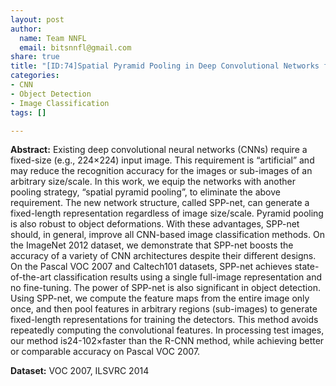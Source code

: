 ```yaml
---
layout: post
author:
  name: Team NNFL
  email: bitsnnfl@gmail.com
share: true
title: "[ID:74]Spatial Pyramid Pooling in Deep Convolutional Networks for Visual Recognition"
categories:
- CNN
- Object Detection
- Image Classification
tags: []

---
```

**Abstract:** Existing deep convolutional neural networks (CNNs) require a fixed-size (e.g., 224×224) input image. This requirement is “artificial” and may reduce the recognition accuracy for the images or sub-images of an arbitrary size/scale. In this work, we equip the networks with another pooling strategy, “spatial pyramid pooling”, to eliminate the above requirement. The new network structure, called SPP-net, can generate a fixed-length representation regardless of image size/scale. Pyramid pooling is also robust to object deformations. With these advantages, SPP-net should, in general, improve all CNN-based image classification methods. On the ImageNet 2012 dataset, we demonstrate that SPP-net boosts the accuracy of a variety of CNN architectures despite their different designs. On the Pascal VOC 2007 and Caltech101 datasets, SPP-net achieves state-of-the-art classification results using a single full-image representation and no fine-tuning. The power of SPP-net is also significant in object detection. Using SPP-net, we compute the feature maps from the entire image only once, and then pool features in arbitrary regions (sub-images) to generate fixed-length representations for training the detectors. This method avoids repeatedly computing the convolutional features. In processing test images, our method is24-102×faster than the R-CNN method, while achieving better or comparable accuracy on Pascal VOC 2007.

**Dataset:** VOC 2007, ILSVRC 2014